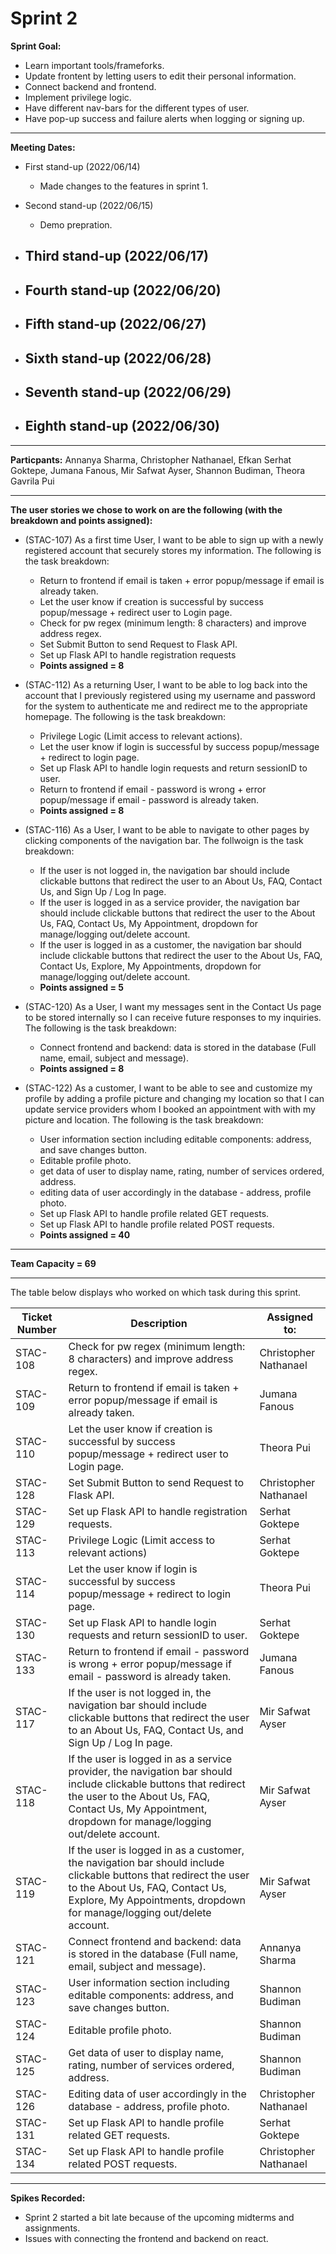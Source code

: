# Sprint 2

**Sprint Goal:**

- Learn important tools/frameforks.
- Update frontent by letting users to edit their personal information. 
- Connect backend and frontend.
- Implement privilege logic.
- Have different nav-bars for the different types of user.
- Have pop-up success and failure alerts when logging or signing up.

---

**Meeting Dates:** 
- First stand-up (2022/06/14)
    - Made changes to the features in sprint 1.

- Second stand-up (2022/06/15)
    - Demo prepration.

- Third stand-up (2022/06/17)
    - 

- Fourth stand-up (2022/06/20)
    - 

- Fifth stand-up (2022/06/27)
    -


- Sixth stand-up (2022/06/28)
    -


- Seventh stand-up (2022/06/29)
    -


- Eighth stand-up (2022/06/30)
    - 

---

**Particpants:** Annanya Sharma, Christopher Nathanael, Efkan Serhat Goktepe, Jumana Fanous, Mir Safwat Ayser, Shannon Budiman, Theora Gavrila Pui

---

**The user stories we chose to work on are the following (with the breakdown and points assigned):**
-  (STAC-107) As a first time User, I want to be able to sign up with a newly registered account that securely stores my information. The following is the task breakdown: 

    - Return to frontend if email is taken + error popup/message if email is already taken.
    - Let the user know if creation is successful by success popup/message + redirect user to Login page.
    - Check for pw regex (minimum length: 8 characters) and improve address regex.
    - Set Submit Button to send Request to Flask API.
    - Set up Flask API to handle registration requests
    - **Points assigned = 8**

- (STAC-112) As a returning User, I want to be able to log back into the account that I previously registered using my username and password for the system to authenticate me and redirect me to the appropriate homepage. The following is the task breakdown:
    - Privilege Logic (Limit access to relevant actions).
    - Let the user know if login is successful by success popup/message + redirect to login page.
    - Set up Flask API to handle login requests and return sessionID to user.
    - Return to frontend if email - password is wrong + error popup/message if email - password is already taken.
    - **Points assigned = 8**

- (STAC-116) As a User, I want to be able to navigate to other pages by clicking components of the navigation bar. The follwoign is the task breakdown:
    - If the user is not logged in, the navigation bar should include clickable buttons that redirect the user to an About Us, FAQ, Contact Us, and Sign Up / Log In page.
    - If the user is logged in as a service provider, the navigation bar should include clickable buttons that redirect the user to the About Us, FAQ, Contact Us, My Appointment, dropdown for manage/logging out/delete account.
    - If the user is logged in as a customer, the navigation bar should include clickable buttons that redirect the user to the About Us, FAQ, Contact Us, Explore, My Appointments, dropdown for manage/logging out/delete account.
    - **Points assigned = 5**

- (STAC-120) As a User, I want my messages sent in the Contact Us page to be stored internally so I can receive future responses to my inquiries. The following is the task breakdown:
    - Connect frontend and backend: data is stored in the database (Full name, email, subject and message).
    -  **Points assigned = 8**

- (STAC-122) As a customer, I want to be able to see and customize my profile by adding a profile picture and changing my location so that I can update service providers whom I booked an appointment with with my picture and location. The following is the task breakdown:
    - User information section including editable components: address, and save changes button.
    - Editable profile photo.
    - get data of user to display name, rating, number of services ordered, address.
    - editing data of user accordingly in the database - address, profile photo.
    - Set up Flask API to handle profile related GET requests.
    - Set up Flask API to handle profile related POST requests.
    - **Points assigned = 40**

---

**Team Capacity = 69**

--- 

The table below displays who worked on which task during this sprint. 

| Ticket Number    | Description     | Assigned to:    |
| ------------- | ------------- | -------- |
| STAC-108          | Check for pw regex (minimum length: 8 characters) and improve address regex.        |  Christopher Nathanael |
| STAC-109          | Return to frontend if email is taken + error popup/message if email is already taken.        |  Jumana Fanous |
| STAC-110          | Let the user know if creation is successful by success popup/message + redirect user to Login page.        |  Theora Pui |
| STAC-128          | Set Submit Button to send Request to Flask API.        |  Christopher Nathanael |
| STAC-129          | Set up Flask API to handle registration requests.        |  Serhat Goktepe |
| STAC-113          | Privilege Logic (Limit access to relevant actions)        |  Serhat Goktepe |
| STAC-114          | Let the user know if login is successful by success popup/message + redirect to login page.        |  Theora Pui |
| STAC-130          | Set up Flask API to handle login requests and return sessionID to user.        | Serhat Goktepe  |
| STAC-133          | Return to frontend if email - password is wrong + error popup/message if email - password is already taken.        |  Jumana Fanous |
| STAC-117          | If the user is not logged in, the navigation bar should include clickable buttons that redirect the user to an About Us, FAQ, Contact Us, and Sign Up / Log In page.        | Mir Safwat Ayser  |
| STAC-118          | If the user is logged in as a service provider, the navigation bar should include clickable buttons that redirect the user to the About Us, FAQ, Contact Us, My Appointment, dropdown for manage/logging out/delete account.        |  Mir Safwat Ayser |
| STAC-119          | If the user is logged in as a customer, the navigation bar should include clickable buttons that redirect the user to the About Us, FAQ, Contact Us, Explore, My Appointments, dropdown for manage/logging out/delete account.        |  Mir Safwat Ayser |
| STAC-121          | Connect frontend and backend: data is stored in the database (Full name, email, subject and message).        |  Annanya Sharma |
| STAC-123         | User information section including editable components: address, and save changes button.        | Shannon Budiman  |
| STAC-124          | Editable profile photo.        | Shannon Budiman  |
| STAC-125          | Get data of user to display name, rating, number of services ordered, address.        | Shannon Budiman  |
| STAC-126          | Editing data of user accordingly in the database - address, profile photo.        |  Christopher Nathanael |
| STAC-131          | Set up Flask API to handle profile related GET requests.        |  Serhat Goktepe |
| STAC-134          | Set up Flask API to handle profile related POST requests.        | Christopher Nathanael  |

--- 
**Spikes Recorded:**
- Sprint 2 started a bit late because of the upcoming midterms and assignments.
- Issues with connecting the frontend and backend on react. 
